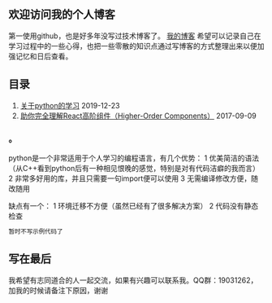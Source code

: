 ## 欢迎访问我的个人博客

第一使用github，也是好多年没写过技术博客了。 [我的博客](https://github.com/layabout4233629/layabout/edit/master/index.md) 希望可以记录自己在学习过程中的一些心得，也把一些零散的知识点通过写博客的方式整理出来以便加强记忆和日后查看。

## 目录

1. [关于python的学习](https://github.com/layabout4233629/blog/issues/1) 2019-12-23
1. [助你完全理解React高阶组件（Higher-Order Components）](https://github.com/brickspert/blog/issues/2)  2017-09-09


### 。

python是一个非常适用于个人学习的编程语言，有几个优势：
1 优美简洁的语法（从C++看到python后有一种相见恨晚的感觉，特别是对有代码洁癖的我而言）
2 非常多好用的库，并且只需要一句import便可以使用
3 无需编译修改方便，随改随用

缺点有一个：
1 环境迁移不方便（虽然已经有了很多解决方案）
2 代码没有静态检查

```markdown
暂时不写示例代码了
```

## 写在最后

我希望有志同道合的人一起交流，如果有兴趣可以联系我。QQ群：19031262，加我的时候请备注下原因，谢谢
